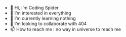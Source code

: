 - 👋 Hi, I’m Coding Spider
- 👀 I’m interested in everything 
- 🌱 I’m currently learning nothing
- 💞️ I’m looking to collaborate with 404
- 📫 How to reach me : no way in universe to reach me

<!---
YoYo027/YoYo027 is a ✨ special ✨ repository because its `README.md` (this file) appears on your GitHub profile.
You can click the Preview link to take a look at your changes.
--->
